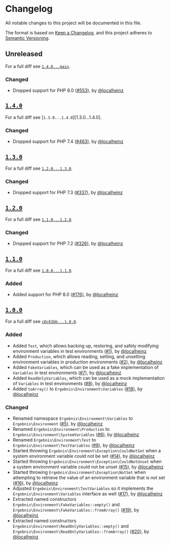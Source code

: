 # Changelog

All notable changes to this project will be documented in this file.

The format is based on [Keep a Changelog](https://keepachangelog.com/en/1.0.0/), and this project adheres to [Semantic Versioning](https://semver.org/spec/v2.0.0.html).

## Unreleased

For a full diff see [`1.4.0...main`][1.4.0...main].

### Changed

- Dropped support for PHP 8.0 ([#553]), by [@localheinz]

## [`1.4.0`][1.4.0]

For a full diff see [`1.3.0...1.4.0`][1.3.0...1.4.0].

### Changed

- Dropped support for PHP 7.4 ([#463]), by [@localheinz]

## [`1.3.0`][1.3.0]

For a full diff see [`1.2.0...1.3.0`][1.2.0...1.3.0].

### Changed

- Dropped support for PHP 7.3 ([#337]), by [@localheinz]

## [`1.2.0`][1.2.0]

For a full diff see [`1.1.0...1.2.0`][1.1.0...1.2.0].

### Changed

- Dropped support for PHP 7.2 ([#326]), by [@localheinz]

## [`1.1.0`][1.1.0]

For a full diff see [`1.0.0...1.1.0`][1.0.0...1.1.0].

### Added

- Added support for PHP 8.0 ([#176]), by [@localheinz]

## [`1.0.0`][1.0.0]

For a full diff see [`c0c63bb...1.0.0`][c0c63bb...1.0.0].

### Added

- Added `Test`, which allows backing up, restoring, and safely modifying environment variables in test environments ([#1]), by [@localheinz]
- Added `Production`, which allows reading, setting, and unsetting environment variables in production environments ([#2]), by [@localheinz]
- Added `FakeVariables`, which can be used as a fake implementation of `Variables` in test environments ([#7]), by [@localheinz]
- Added `ReadOnlyVariables`, which can be used as a mock implementation of `Variables` in test environments ([#8]), by [@localheinz]
- Added `toArray()` to `Ergebnis\Environment\Variables` ([#18]), by [@localheinz]

### Changed

- Renamed namespace `Ergebnis\Environment\Variables` to `Ergebnis\Environment` ([#5]), by [@localheinz]
- Renamed `Ergebnis\Environment\Production` to `Ergebnis\Environment\SystemVariables` ([#6]), by [@localheinz]
- Renamed `Ergebnis\Environment\Test` to `Ergebnis\Environment\TestVariables` ([#9]), by [@localheinz]
- Started throwing `Ergebnis\Environment\Exception\CouldNotSet` when a system environment variable could not be set ([#14]), by [@localheinz]
- Started throwing `Ergebnis\Environment\Exception\CouldNotUnset` when a system environment variable could not be unset ([#15]), by [@localheinz]
- Started throwing `Ergebnis\Environment\Exception\NotSet` when attempting to retrieve the value of an environment variable that is not set ([#16]), by [@localheinz]
- Adjusted `Ergebnis\Environment\TestVariables` so it implements the `Ergebnis\Environment\Variables` interface as well ([#17]), by [@localheinz]
- Extracted named constructors `Ergebnis\Environment\FakeVariables::empty()` and `Ergebnis\Environment\FakeVariables::fromArray()` ([#19]), by [@localheinz]
- Extracted named constructors `Ergebnis\Environment\ReadOnlyVariables::empty()` and `Ergebnis\Environment\ReadOnlyVariables::fromArray()` ([#20]), by [@localheinz]

[1.0.0]: https://github.com/ergebnis/environment/variables/releases/tag/1.0.0
[1.1.0]: https://github.com/ergebnis/environment/variables/releases/tag/1.1.0
[1.2.0]: https://github.com/ergebnis/environment/variables/releases/tag/1.2.0
[1.3.0]: https://github.com/ergebnis/environment/variables/releases/tag/1.3.0
[1.4.0]: https://github.com/ergebnis/environment/variables/releases/tag/1.4.0

[c0c63bb...1.0.0]: https://github.com/ergebnis/environment-variables/compare/c0c63bb...1.0.0
[1.0.0...1.1.0]: https://github.com/ergebnis/environment-variables/compare/1.0.0...1.1.0
[1.1.0...1.2.0]: https://github.com/ergebnis/environment-variables/compare/1.1.0...1.2.0
[1.2.0...1.3.0]: https://github.com/ergebnis/environment-variables/compare/1.2.0...1.3.0
[1.2.0...1.4.0]: https://github.com/ergebnis/environment-variables/compare/1.2.0...1.4.0
[1.4.0...main]: https://github.com/ergebnis/environment-variables/compare/1.4.0...main

[#1]: https://github.com/ergebnis/environment-variables/pull/1
[#2]: https://github.com/ergebnis/environment-variables/pull/2
[#5]: https://github.com/ergebnis/environment-variables/pull/5
[#6]: https://github.com/ergebnis/environment-variables/pull/6
[#7]: https://github.com/ergebnis/environment-variables/pull/7
[#8]: https://github.com/ergebnis/environment-variables/pull/8
[#9]: https://github.com/ergebnis/environment-variables/pull/9
[#14]: https://github.com/ergebnis/environment-variables/pull/14
[#15]: https://github.com/ergebnis/environment-variables/pull/15
[#16]: https://github.com/ergebnis/environment-variables/pull/16
[#17]: https://github.com/ergebnis/environment-variables/pull/17
[#18]: https://github.com/ergebnis/environment-variables/pull/18
[#19]: https://github.com/ergebnis/environment-variables/pull/19
[#20]: https://github.com/ergebnis/environment-variables/pull/20
[#176]: https://github.com/ergebnis/environment-variables/pull/176
[#326]: https://github.com/ergebnis/environment-variables/pull/326
[#337]: https://github.com/ergebnis/environment-variables/pull/337
[#463]: https://github.com/ergebnis/environment-variables/pull/463
[#553]: https://github.com/ergebnis/environment-variables/pull/553

[@localheinz]: https://github.com/localheinz

